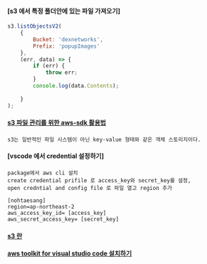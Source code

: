 #### [s3 에서 특정 폴더안에 있는 파일 가져오기]
```javascript
s3.listObjectsV2(
	{
		Bucket: 'dexnetworks',
		Prefix: 'popupImages'
	},
	(err, data) => {
		if (err) {
			throw err;
		}
		console.log(data.Contents);
		
	}
);
```
#### [s3 파일 관리를 위한 aws-sdk 활용법](https://mygumi.tistory.com/320)
```
s3는 일반적인 파일 시스템이 아닌 key-value 형태와 같은 객체 스토리지이다.

```
#### [vscode 에서 credential 설정하기]
```
package에서 aws cli 설치
create credential prifile 로 access_key와 secret_key를 설정,
open credntial and config file 로 파일 열고 region 추가

[nohtaesang]
region=ap-northeast-2
aws_access_key_id= [access_key]
aws_secret_access_key= [secret_key]
```
#### [s3 란](https://aws.amazon.com/ko/s3/faqs/#Durability_.26_Data_Protection)
#### [aws toolkit for visual studio code 설치하기](https://docs.aws.amazon.com/ko_kr/toolkit-for-vscode/latest/userguide/setup-toolkit.html)
